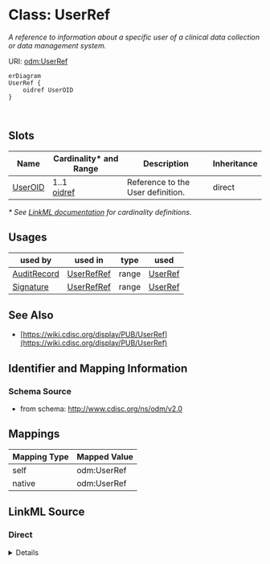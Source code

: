 # Class: UserRef

_A reference to information about a specific user of a clinical data collection or data management system._




URI: [odm:UserRef](http://www.cdisc.org/ns/odm/v2.0/UserRef)


```mermaid
erDiagram
UserRef {
    oidref UserOID  
}



```



<!-- no inheritance hierarchy -->


## Slots

| Name | Cardinality* and Range | Description | Inheritance |
| ---  | --- | --- | --- |
| [UserOID](UserOID.md) | 1..1 <br/> [oidref](oidref.md) | Reference to the User definition. | direct |

_* See [LinkML documentation](https://linkml.io/linkml/schemas/slots.html#slot-cardinality) for cardinality definitions._




## Usages

| used by | used in | type | used |
| ---  | --- | --- | --- |
| [AuditRecord](AuditRecord.md) | [UserRefRef](UserRefRef.md) | range | [UserRef](UserRef.md) |
| [Signature](Signature.md) | [UserRefRef](UserRefRef.md) | range | [UserRef](UserRef.md) |






## See Also

* [https://wiki.cdisc.org/display/PUB/UserRef](https://wiki.cdisc.org/display/PUB/UserRef)

## Identifier and Mapping Information







### Schema Source


* from schema: http://www.cdisc.org/ns/odm/v2.0





## Mappings

| Mapping Type | Mapped Value |
| ---  | ---  |
| self | odm:UserRef |
| native | odm:UserRef |





## LinkML Source

<!-- TODO: investigate https://stackoverflow.com/questions/37606292/how-to-create-tabbed-code-blocks-in-mkdocs-or-sphinx -->

### Direct

<details>
```yaml
name: UserRef
description: A reference to information about a specific user of a clinical data collection
  or data management system.
from_schema: http://www.cdisc.org/ns/odm/v2.0
see_also:
- https://wiki.cdisc.org/display/PUB/UserRef
rank: 1000
slots:
- UserOID
slot_usage:
  UserOID:
    name: UserOID
    description: Reference to the User definition.
    comments:
    - 'Required

      Must match the OID attribute of an AdminData/User element. If used within a
      ClinicalData element, the ClinicalData StudyOID attribute must match the StudyOID
      attribute in the the AdminData element.'
    domain_of:
    - InvestigatorRef
    - UserRef
    range: oidref
    required: true
class_uri: odm:UserRef

```
</details>

### Induced

<details>
```yaml
name: UserRef
description: A reference to information about a specific user of a clinical data collection
  or data management system.
from_schema: http://www.cdisc.org/ns/odm/v2.0
see_also:
- https://wiki.cdisc.org/display/PUB/UserRef
rank: 1000
slot_usage:
  UserOID:
    name: UserOID
    description: Reference to the User definition.
    comments:
    - 'Required

      Must match the OID attribute of an AdminData/User element. If used within a
      ClinicalData element, the ClinicalData StudyOID attribute must match the StudyOID
      attribute in the the AdminData element.'
    domain_of:
    - InvestigatorRef
    - UserRef
    range: oidref
    required: true
attributes:
  UserOID:
    name: UserOID
    description: Reference to the User definition.
    comments:
    - 'Required

      Must match the OID attribute of an AdminData/User element. If used within a
      ClinicalData element, the ClinicalData StudyOID attribute must match the StudyOID
      attribute in the the AdminData element.'
    from_schema: http://www.cdisc.org/ns/odm/v2.0
    rank: 1000
    alias: UserOID
    owner: UserRef
    domain_of:
    - InvestigatorRef
    - UserRef
    range: oidref
    required: true
class_uri: odm:UserRef

```
</details>